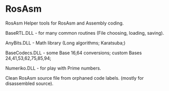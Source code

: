 # RosAsm
RosAsm
Helper tools for RosAsm and Assembly coding.

BaseRTL.DLL - for many common routines (File choosing, loading, saving).

AnyBits.DLL - Math library (Long algorithms; Karatsuba;)

BaseCodecs.DLL - some Base 16,64 conversions; custom Bases 24,41,53,62,75,85,94;

Numeriko.DLL - for play with Prime numbers.

Clean RosAsm source file from orphaned code labels. (mostly for disassembled source).
